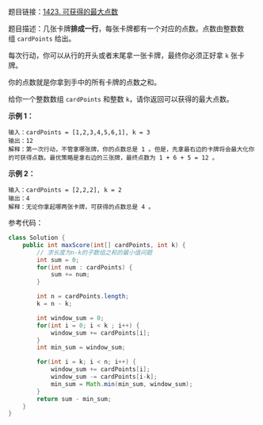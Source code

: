 题目链接：[1423. 可获得的最大点数](https://leetcode.cn/problems/maximum-points-you-can-obtain-from-cards/description/)

题目描述：几张卡牌**排成一行**，每张卡牌都有一个对应的点数。点数由整数数组 `cardPoints` 给出。

每次行动，你可以从行的开头或者末尾拿一张卡牌，最终你必须正好拿 `k` 张卡牌。

你的点数就是你拿到手中的所有卡牌的点数之和。

给你一个整数数组 `cardPoints` 和整数 `k`，请你返回可以获得的最大点数。

**示例 1：**

```plain
输入：cardPoints = [1,2,3,4,5,6,1], k = 3
输出：12
解释：第一次行动，不管拿哪张牌，你的点数总是 1 。但是，先拿最右边的卡牌将会最大化你的可获得点数。最优策略是拿右边的三张牌，最终点数为 1 + 6 + 5 = 12 。
```
**示例 2：**
```plain
输入：cardPoints = [2,2,2], k = 2
输出：4
解释：无论你拿起哪两张卡牌，可获得的点数总是 4 。
```

参考代码：

```java
class Solution {
    public int maxScore(int[] cardPoints, int k) {
        // 求长度为n-k的子数组之和的最小值问题
        int sum = 0;
        for(int num : cardPoints) {
            sum += num;
        }

        int n = cardPoints.length;
        k = n - k;

        int window_sum = 0;
        for(int i = 0; i < k ; i++) {
            window_sum += cardPoints[i];
        }
        int min_sum = window_sum;

        for(int i = k; i < n; i++) {
            window_sum += cardPoints[i];
            window_sum -= cardPoints[i-k];
            min_sum = Math.min(min_sum, window_sum);
        }
        return sum - min_sum;
    }
}
```

